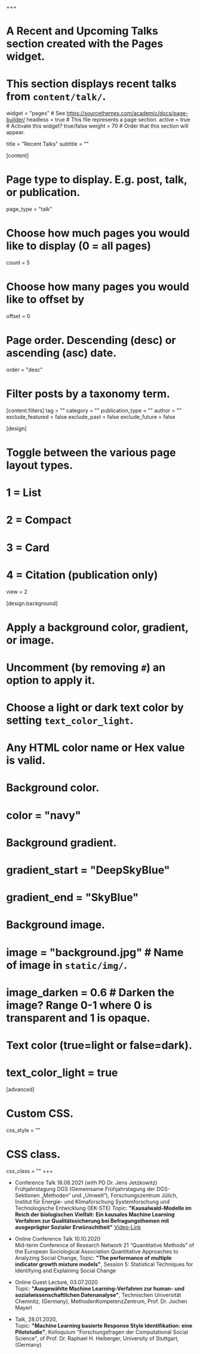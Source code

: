 +++
# A Recent and Upcoming Talks section created with the Pages widget.
# This section displays recent talks from `content/talk/`.

widget = "pages"  # See https://sourcethemes.com/academic/docs/page-builder/
headless = true  # This file represents a page section.
active = true  # Activate this widget? true/false
weight = 70  # Order that this section will appear.

title = "Recent Talks"
subtitle = ""

[content]
  # Page type to display. E.g. post, talk, or publication.
  page_type = "talk"
  
  # Choose how much pages you would like to display (0 = all pages)
  count = 5
  
  # Choose how many pages you would like to offset by
  offset = 0

  # Page order. Descending (desc) or ascending (asc) date.
  order = "desc"

  # Filter posts by a taxonomy term.
  [content.filters]
    tag = ""
    category = ""
    publication_type = ""
    author = ""
    exclude_featured = false
    exclude_past = false
    exclude_future = false
    
[design]
  # Toggle between the various page layout types.
  #   1 = List
  #   2 = Compact
  #   3 = Card
  #   4 = Citation (publication only)
  view = 2
  
[design.background]
  # Apply a background color, gradient, or image.
  #   Uncomment (by removing `#`) an option to apply it.
  #   Choose a light or dark text color by setting `text_color_light`.
  #   Any HTML color name or Hex value is valid.

  # Background color.
  # color = "navy"
  
  # Background gradient.
  # gradient_start = "DeepSkyBlue"
  # gradient_end = "SkyBlue"
  
  # Background image.
  # image = "background.jpg"  # Name of image in `static/img/`.
  # image_darken = 0.6  # Darken the image? Range 0-1 where 0 is transparent and 1 is opaque.

  # Text color (true=light or false=dark).
  # text_color_light = true  
  
[advanced]
 # Custom CSS. 
 css_style = ""
 
 # CSS class.
 css_class = ""
+++

- Conference Talk 18.06.2021 (with PD Dr. Jens Jetzkowitz)\
Frühjahrstagung DGS (Gemeinsame Frühjahrstagung der DGS-Sektionen „Methoden“ und „Umwelt“), Forschungszentrum Jülich, Institut für Energie- und Klimaforschung Systemforschung und Technologische Entwicklung (IEK-STE)
Topic: **"Kausalwald-Modelle im Reich der biologischen Vielfalt: Ein kausales Machine Learning Verfahren zur  Qualitätssicherung bei Befragungsthemen mit ausgeprägter Sozialer Erwünschtheit"** [Video-Link](https://download.fz-juelich.de/uk/2_Qualitaet-in-der-Umfrage-sichern.mp4)

- Online Conference Talk 10.10.2020\
Mid-term Conference of Research Network 21 “Quantitative Methods” of the European Sociological Association Quantitative Approaches
to Analyzing Social Change, 
Topic: **"The performance of multiple indicator growth mixture models"**,
Session 5: Statistical Techniques for Identifying and Explaining Social Change

- Online Guest Lecture, 03.07.2020\
Topic: **"Ausgewählte Machine Learning-Verfahren zur human- und sozialwissenschaftlichen Datenanalyse"**,
Technischen Universität Chemnitz, (Germany),
MethodenKompetenzZentrum, 
Prof. Dr. Jochen Mayerl

- Talk, 28.01.2020,\
Topic: **"Machine Learning basierte Response Style Identifikation: eine Pilotstudie"**,
Kolloquium "Forschungsfragen der Computational Social Science",
of Prof. Dr. Raphael H. Heiberger,
University of Stuttgart, (Germany)

